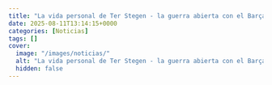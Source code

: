 ```yaml
---
title: "La vida personal de Ter Stegen - la guerra abierta con el Barça, su escandaloso divorcio y su gran pasión fuera del fútbol"
date: 2025-08-11T13:14:15+0000
categories: [Noticias]
tags: []
cover:
  image: "/images/noticias/"
  alt: "La vida personal de Ter Stegen - la guerra abierta con el Barça, su escandaloso divorcio y su gran pasión fuera del fútbol"
  hidden: false
---
```



